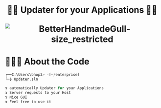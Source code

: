 ### 
<h1 align="center">🕵️‍♂️ Updater for your Applications 🕵️‍♂️</h>

![BetterHandmadeGull-size_restricted](https://media.discordapp.net/attachments/1199833311170809907/1199833327293694132/updater.png?ex=65c3fadd&is=65b185dd&hm=e08099819e71985e8b22fbb4558222280da82f222dd888c8d916567ddee8b97f&=&format=webp&quality=lossless)

# 👨🏻‍💻 About the Code

```python
┌──C:\Users\bhop3> -[~/enterprise]
└─$ Updater.sln

ɤ automatically Updater for your Applications
ɤ Server requests to your Host
ɤ Nice GUI
ɤ Feel free to use it
```
